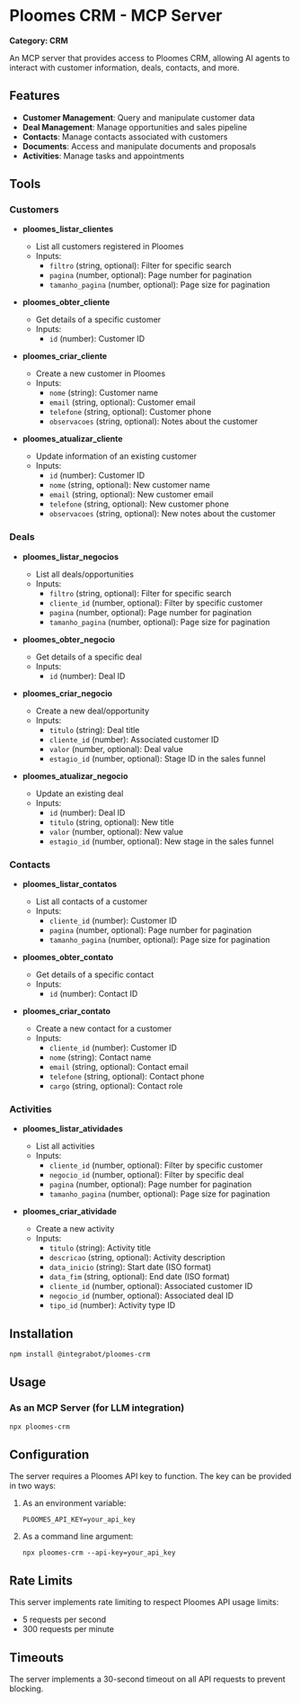 # Ploomes CRM - MCP Server

**Category: CRM**

An MCP server that provides access to Ploomes CRM, allowing AI agents to interact with customer information, deals, contacts, and more.

## Features

- **Customer Management**: Query and manipulate customer data
- **Deal Management**: Manage opportunities and sales pipeline
- **Contacts**: Manage contacts associated with customers
- **Documents**: Access and manipulate documents and proposals
- **Activities**: Manage tasks and appointments

## Tools

### Customers
- **ploomes_listar_clientes**
  - List all customers registered in Ploomes
  - Inputs:
    - `filtro` (string, optional): Filter for specific search
    - `pagina` (number, optional): Page number for pagination
    - `tamanho_pagina` (number, optional): Page size for pagination
    
- **ploomes_obter_cliente**
  - Get details of a specific customer
  - Inputs:
    - `id` (number): Customer ID

- **ploomes_criar_cliente**
  - Create a new customer in Ploomes
  - Inputs:
    - `nome` (string): Customer name
    - `email` (string, optional): Customer email
    - `telefone` (string, optional): Customer phone
    - `observacoes` (string, optional): Notes about the customer

- **ploomes_atualizar_cliente**
  - Update information of an existing customer
  - Inputs:
    - `id` (number): Customer ID
    - `nome` (string, optional): New customer name
    - `email` (string, optional): New customer email
    - `telefone` (string, optional): New customer phone
    - `observacoes` (string, optional): New notes about the customer

### Deals
- **ploomes_listar_negocios**
  - List all deals/opportunities
  - Inputs:
    - `filtro` (string, optional): Filter for specific search
    - `cliente_id` (number, optional): Filter by specific customer
    - `pagina` (number, optional): Page number for pagination
    - `tamanho_pagina` (number, optional): Page size for pagination

- **ploomes_obter_negocio**
  - Get details of a specific deal
  - Inputs:
    - `id` (number): Deal ID

- **ploomes_criar_negocio**
  - Create a new deal/opportunity
  - Inputs:
    - `titulo` (string): Deal title
    - `cliente_id` (number): Associated customer ID
    - `valor` (number, optional): Deal value
    - `estagio_id` (number, optional): Stage ID in the sales funnel

- **ploomes_atualizar_negocio**
  - Update an existing deal
  - Inputs:
    - `id` (number): Deal ID
    - `titulo` (string, optional): New title
    - `valor` (number, optional): New value
    - `estagio_id` (number, optional): New stage in the sales funnel

### Contacts
- **ploomes_listar_contatos**
  - List all contacts of a customer
  - Inputs:
    - `cliente_id` (number): Customer ID
    - `pagina` (number, optional): Page number for pagination
    - `tamanho_pagina` (number, optional): Page size for pagination

- **ploomes_obter_contato**
  - Get details of a specific contact
  - Inputs:
    - `id` (number): Contact ID

- **ploomes_criar_contato**
  - Create a new contact for a customer
  - Inputs:
    - `cliente_id` (number): Customer ID
    - `nome` (string): Contact name
    - `email` (string, optional): Contact email
    - `telefone` (string, optional): Contact phone
    - `cargo` (string, optional): Contact role

### Activities
- **ploomes_listar_atividades**
  - List all activities
  - Inputs:
    - `cliente_id` (number, optional): Filter by specific customer
    - `negocio_id` (number, optional): Filter by specific deal
    - `pagina` (number, optional): Page number for pagination
    - `tamanho_pagina` (number, optional): Page size for pagination
    
- **ploomes_criar_atividade**
  - Create a new activity
  - Inputs:
    - `titulo` (string): Activity title
    - `descricao` (string, optional): Activity description
    - `data_inicio` (string): Start date (ISO format)
    - `data_fim` (string, optional): End date (ISO format)
    - `cliente_id` (number, optional): Associated customer ID
    - `negocio_id` (number, optional): Associated deal ID
    - `tipo_id` (number): Activity type ID

## Installation

```bash
npm install @integrabot/ploomes-crm
```

## Usage

### As an MCP Server (for LLM integration)

```bash
npx ploomes-crm
```

## Configuration

The server requires a Ploomes API key to function. The key can be provided in two ways:

1. As an environment variable:
   ```
   PLOOMES_API_KEY=your_api_key
   ```

2. As a command line argument:
   ```
   npx ploomes-crm --api-key=your_api_key
   ```

## Rate Limits

This server implements rate limiting to respect Ploomes API usage limits:
- 5 requests per second
- 300 requests per minute

## Timeouts

The server implements a 30-second timeout on all API requests to prevent blocking. 